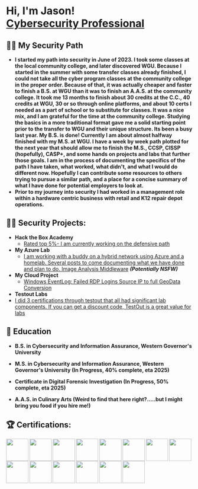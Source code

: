  <h1>Hi, I'm Jason! <br/><a href="https://github.com/H0UND3R5"></a> <a href="https://www.linkedin.com/in/jasonsnyder8b0109273/">Cybersecurity Professional</a>

<h2>👨‍💻 My Security Path</h2>

- <b>I started my path into security in June of 2023. I took some classes at the local community college, and later discovered WGU. Because I started in the summer with some transfer classes already finished, I could not take all the cyber program classes at the community college in the proper order. Because of that, it was actually cheaper and faster to finish a B.S. at WGU than it was to finish an A.A.S. at the community college. It took me 13 months to finish about 30 credits at the C.C., 40 credits at WGU, 30 or so through online platforms, and about 10 certs I needed as a part of school or to substitute for classes. It was a nice mix, and I am grateful for the time at the community college. Studying the basics in a more traditional format gave me a solid starting point prior to the transfer to WGU and their unique structure. Its been a busy last year. My B.S. is done! Currently I am about almost halfway finished with my M.S. at WGU. I have a week by week path plotted for the next year that should allow me to finish the M.S., CCSP, CISSP (hopefully), CASP+, and some hands on projects and labs that further those goals. I am in the process of documenting the specifics of the path I have taken, what worked, what didn't, and what I would do different now. Hopefully I can contribute some resources to others trying to pursue a similar path, and a place for a concise summary of what I have done for potential employers to look at.
- Prior to my journey into security I had worked in a management role within a hardware centric business with retail and K12 repair depot operations.</b>

<h2>👨‍💻 Security Projects:</h2>

- <b>Hack the Box Academy</b>
  - [Rated top 5%- I am currently working on the defensive path](https://github.com/H0UND3R5/HTB-Academy/blob/main/HTB%20Academy%20Student%20Transcript.pdf)
- <b>My Azure Lab</b>
  - [I am working with a buddy on a hybrid network using Azure and a homelab. Several posts to come documenting what we have done and plan to do. Image Analysis Middleware](https://github.com/joshmadakor1/4chan-Image-Analysis-Middleware-C964) <b><i>(Potentially NSFW)</b></i>
- <b>My Cloud Project</b>
  - [Windows EventLog: Failed RDP Logins Source IP to full GeoData Conversion](https://github.com/joshmadakor1/Sentinel-Lab)
 - <b>Testout Labs</b>
  - [I did 3 certifications through testout that all had significant lab components. If you can get a discount code, TestOut is a great value for labs](https://w3.testout.com/courseware-catalog)
 
<h2>📑 Education </h2>

- <b>B.S. in Cybersecurity and Information Assurance, Western Governor's University</b>
 
- <b>M.S. in Cybersecurity and Information Assurance, Western Governor's University (In Progress, 40% complete, eta 2025) </b>
  
- <b>Certificate in Digital Forensic Investigation (In Progress, 50% complete, eta 2025)</b>

- <b>A.A.S. in Culinary Arts (Weird to find that here right?.....but I might bring you food if you hire me!)</b>

<h2>🏆 Certifications:</h2>

<img src="https://i.imgur.com/RdocYaH.png" width="60px" align="left" />
<img src="https://i.imgur.com/NXExn7h.png" width="60px" align="left" /> 
<img src="https://i.imgur.com/cD5Ud4V.png" width="60px" align="left" /> 
<img src="https://i.imgur.com/t8XOupI.png" width="60px" align="left" /> 
<img src="https://i.imgur.com/duwJnXE.png" width="60px" align="left" /> 
<img src="https://i.imgur.com/Kqm6Go4.png" width="60px" align="left" /> 
<img src="https://i.imgur.com/oI1FgQe.png" width="60px" align="left" /> 
<img src="https://i.imgur.com/4EFRh3m.png" width="60px" align="left" /> 
<img src="https://i.imgur.com/cSKmMqq.png" width="60px" align="left" /> 
<img src="https://i.imgur.com/dxnlhz8.png" width="60px" align="left" /> 
<img src="https://i.imgur.com/XAovtB4.png" width="60px" align="left" /> 
<img src="https://i.imgur.com/EQ2vBLa.png" width="60px" align="left" />
<img src="https://i.imgur.com/TcOYW1N.png" width="60px" align="left" />
<img src="https://i.imgur.com/gsfel9y.png" width="60px" align="left" />
                                                                                                                                                                                                                     
